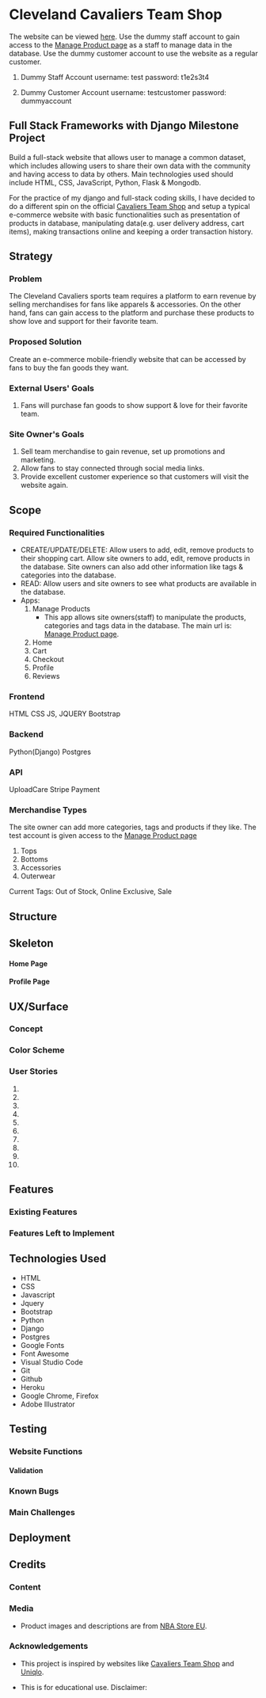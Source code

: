 # Cleveland Cavaliers Team Shop
The website can be viewed [here](https://tgc-proj4-app.herokuapp.com/). Use the dummy staff account to gain access to the [Manage Product page](https://tgc-proj4-app.herokuapp.com/manage_product/) as a staff to manage data in the database. Use the dummy customer account to use the website as a regular customer.

1. Dummy Staff Account
username: test
password: t1e2s3t4

2. Dummy Customer Account
username: testcustomer
password: dummyaccount

## Full Stack Frameworks with Django Milestone Project
Build a full-stack website that allows user to manage a common dataset, which includes allowing users to share their own data with the community and having access to data by others. Main technologies used should include HTML, CSS, JavaScript, Python, Flask & Mongodb.

For the practice of my django and full-stack coding skills, I have decided to do a different spin on the official [Cavaliers Team Shop](https://www.cavaliersteamshop.com/) and setup a typical e-commerce website with basic functionalities such as presentation of products in database, manipulating data(e.g. user delivery address, cart items), making transactions online and keeping a order transaction history.

## Strategy
### Problem
The Cleveland Cavaliers sports team requires a platform to earn revenue by selling merchandises for fans like apparels & accessories. On the other hand, fans can gain access to the platform and purchase these products to show love and support for their favorite team.

### Proposed Solution
Create an e-commerce mobile-friendly website that can be accessed by fans to buy the fan goods they want.

### External Users' Goals
1. Fans will purchase fan goods to show support & love for their favorite team.

### Site Owner's Goals
1. Sell team merchandise to gain revenue, set up promotions and marketing. 
2. Allow fans to stay connected through social media links.
3. Provide excellent customer experience so that customers will visit the website again.

## Scope
### Required Functionalities
- CREATE/UPDATE/DELETE: Allow users to add, edit, remove products to their shopping cart. Allow site owners to add, edit, remove products in the database. Site owners can also add other information like tags & categories into the database.
- READ: Allow users and site owners to see what products are available in the database.
- Apps:
    1. Manage Products
        - This app allows site owners(staff) to manipulate the products, categories and tags data in the database. The main url is: [Manage Product page](https://tgc-proj4-app.herokuapp.com/manage_product/).
    2. Home
    3. Cart
    4. Checkout
    5. Profile
    6. Reviews
    
### Frontend
HTML
CSS
JS, JQUERY
Bootstrap

### Backend
Python(Django)
Postgres 

### API
UploadCare
Stripe Payment

### Merchandise Types
The site owner can add more categories, tags and products if they like. The test account is given access to the [Manage Product page](https://tgc-proj4-app.herokuapp.com/manage_product/)

1. Tops
2. Bottoms
3. Accessories
4. Outerwear

Current Tags: Out of Stock, Online Exclusive, Sale
## Structure

## Skeleton

#### Home Page

#### Profile Page

## UX/Surface
### Concept

### Color Scheme
### User Stories
1. 
2. 
3. 
4. 
5. 
6. 
7. 
8. 
9. 
10. 

## Features
### Existing Features
#### 

#### 

#### 

### Features Left to Implement



## Technologies Used
- HTML
- CSS
- Javascript
- Jquery
- Bootstrap
- Python
- Django
- Postgres
- Google Fonts
- Font Awesome
- Visual Studio Code
- Git
- Github
- Heroku
- Google Chrome, Firefox
- Adobe Illustrator

## Testing
### Website Functions
#### Validation


### Known Bugs

### Main Challenges


## Deployment

## Credits
### Content


### Media
- Product images and descriptions are from [NBA Store EU](https://www.nbastore.eu/stores/nba/en/c/shop-by-team/eastern/cleveland-cavaliers).

### Acknowledgements
- This project is inspired by websites like [Cavaliers Team Shop](https://www.cavaliersteamshop.com/) and [Uniqlo](https://www.uniqlo.com/sg/#undefined).

- This is for educational use. Disclaimer: 
